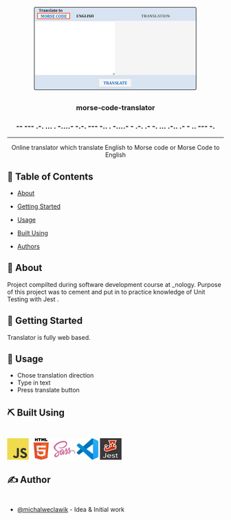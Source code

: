 <p align="center">
  <a href="" rel="noopener">
 <img  height=200px src="images\morsecodetranslator.PNG" alt="Project logo"></a>
</p>

<h3 align="center">morse-code-translator</h3>
<h3 align="center">-- --- .-. ... . -....- -.-. --- -.. . -....- - .-. .- -. ... .-.. .- - .. --- -.</h3>

<div align="center">

</div>

---

<p align="center"> Online translator which  translate English to Morse code or Morse Code to English
    <br> 
</p>

## 📝 Table of Contents

- [About](#about)
- [Getting Started](#getting_started)

- [Usage](#usage)
- [Built Using](#built_using)

- [Authors](#authors)

## 🧐 About <a name = "about"></a>

Project compilted during software development course at \_nology. Purpose of this project was to cement and put in to practice knowledge of Unit Testing with Jest .

## 🏁 Getting Started <a name = "getting_started"></a>

Translator is fully web based.

## 🎈 Usage <a name="usage"></a>

- Chose translation direction
- Type in text
- Press translate button

## ⛏️ Built Using <a name = "built_using"></a>

#

<div>

<img width=50px height=50px src="https://raw.githubusercontent.com/github/explore/80688e429a7d4ef2fca1e82350fe8e3517d3494d/topics/javascript/javascript.png" alt="JS">
<img width=50px height=50px src="https://raw.githubusercontent.com/github/explore/80688e429a7d4ef2fca1e82350fe8e3517d3494d/topics/html/html.png" alt="HTML">
<img width=50px height=50px src="https://raw.githubusercontent.com/github/explore/80688e429a7d4ef2fca1e82350fe8e3517d3494d/topics/sass/sass.png" alt="SASS">
<img width=50px height=50px src="https://raw.githubusercontent.com/github/explore/80688e429a7d4ef2fca1e82350fe8e3517d3494d/topics/visual-studio-code/visual-studio-code.png" alt="VS">
<img width=50px height=50px src="images\jest.png" alt="JEST">
</div>

## ✍️ Author <a name = "authors"></a>

#

- [@michalweclawik](https://github.com/michalweclawik) - Idea & Initial work
